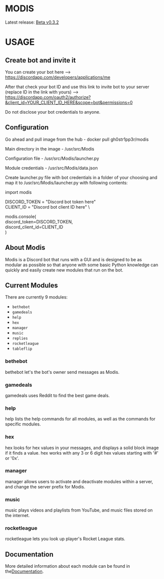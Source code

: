 # MODIS

Latest release: [Beta v0.3.2](https://github.com/Infraxion/modis/releases/tag/0.3.2)

# USAGE

## Create bot and invite it

You can create your bot here --> https://discordapp.com/developers/applications/me

After that check your bot ID and use this link to invite bot to your server (replace ID in the link with yours) --> https://discordapp.com/oauth2/authorize?&client_id=YOUR_CLIENT_ID_HERE&scope=bot&permissions=0

Do not disclose your bot credentials to anyone.

## Configuration

Go ahead and pull image from the hub - docker pull gh0str1pp3r/modis

Main directory in the image - /usr/src/Modis

Configuration file - /usr/src/Modis/launcher.py

Module credentials - /usr/src/Modis/data.json


Create launcher.py file with bot credentials in a folder of your choosing and map it to /usr/src/Modis/launcher.py with following contents:

import modis

DISCORD_TOKEN = "Discord bot token here" \
CLIENT_ID = "Discord bot client ID here" \

modis.console( \
    discord_token=DISCORD_TOKEN, \
    discord_client_id=CLIENT_ID \
)

## About Modis

Modis is a Discord bot that runs with a GUI and is designed to be as modular as possible
so that anyone with some basic Python knowledge can quickly and easily create new modules that run on the bot.

## Current Modules

There are currently 9 modules:

- `bethebot`
- `gamedeals`
- `help`
- `hex`
- `manager`
- `music`
- `replies`
- `rocketleague`
- `tableflip`


### bethebot

bethebot let's the bot's owner send messages as Modis.

### gamedeals

gamedeals uses Reddit to find the best game deals.

### help

help lists the help commands for all modules, as well as the commands for specific modules.

### hex

hex looks for hex values in your messages, and displays a solid block image if it finds a value. hex works with any 3 or 6 digit hex values starting with '#' or '0x'.

### manager

manager allows users to activate and deactivate modules within a server, and change the server prefix for Modis.

### music

music plays videos and playlists from YouTube, and music files stored on the internet.

### rocketleague

rocketleague lets you look up player's Rocket League stats.

## Documentation

More detailed information about each module can be found in the[Documentation](https://infraxion.github.io/modis/documentation/#modules).
